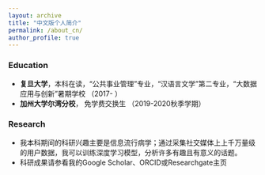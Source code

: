 ```yaml
---
layout: archive
title: "中文版个人简介"
permalink: /about_cn/
author_profile: true
---
```


### Education
* **复旦大学**，本科在读，“公共事业管理”专业，“汉语言文学”第二专业，“大数据应用与创新”暑期学校 （2017- ）
* **加州大学尔湾分校**， 免学费交换生 （2019-2020秋季学期）

### Research
* 我本科期间的科研兴趣主要是信息流行病学；通过采集社交媒体上上千万量级的用户数据，我可以训练深度学习模型，分析许多有趣且有意义的话题。
* 科研成果请参看我的Google Scholar、ORCID或Researchgate主页
